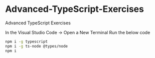# Advanced-TypeScript-Exercises
Advanced TypeScript Exercises

In the Visual Studio Code -> Open a New Terminal
Run the below code
```bash
npm i -g typescript
npm i -g ts-node @types/node
npm i
```
